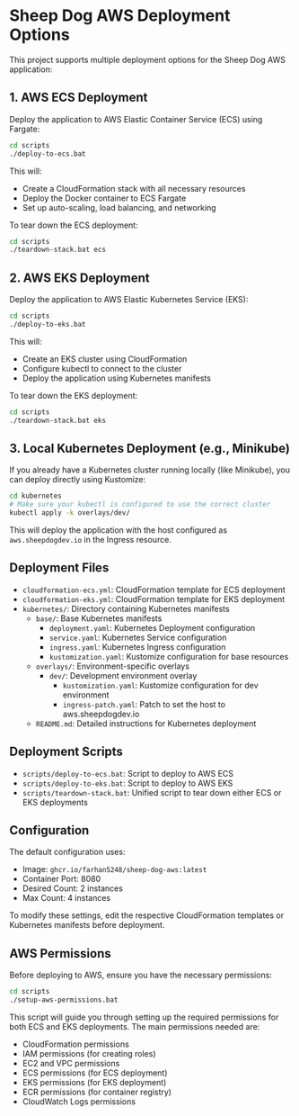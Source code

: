 # Sheep Dog AWS Deployment Options

This project supports multiple deployment options for the Sheep Dog AWS application:

## 1. AWS ECS Deployment

Deploy the application to AWS Elastic Container Service (ECS) using Fargate:

```bash
cd scripts
./deploy-to-ecs.bat
```

This will:
- Create a CloudFormation stack with all necessary resources
- Deploy the Docker container to ECS Fargate
- Set up auto-scaling, load balancing, and networking

To tear down the ECS deployment:

```bash
cd scripts
./teardown-stack.bat ecs
```

## 2. AWS EKS Deployment

Deploy the application to AWS Elastic Kubernetes Service (EKS):

```bash
cd scripts
./deploy-to-eks.bat
```

This will:
- Create an EKS cluster using CloudFormation
- Configure kubectl to connect to the cluster
- Deploy the application using Kubernetes manifests

To tear down the EKS deployment:

```bash
cd scripts
./teardown-stack.bat eks
```

## 3. Local Kubernetes Deployment (e.g., Minikube)

If you already have a Kubernetes cluster running locally (like Minikube), you can deploy directly using Kustomize:

```bash
cd kubernetes
# Make sure your kubectl is configured to use the correct cluster
kubectl apply -k overlays/dev/
```

This will deploy the application with the host configured as `aws.sheepdogdev.io` in the Ingress resource.

## Deployment Files

- `cloudformation-ecs.yml`: CloudFormation template for ECS deployment
- `cloudformation-eks.yml`: CloudFormation template for EKS deployment
- `kubernetes/`: Directory containing Kubernetes manifests
  - `base/`: Base Kubernetes manifests
    - `deployment.yaml`: Kubernetes Deployment configuration
    - `service.yaml`: Kubernetes Service configuration
    - `ingress.yaml`: Kubernetes Ingress configuration
    - `kustomization.yaml`: Kustomize configuration for base resources
  - `overlays/`: Environment-specific overlays
    - `dev/`: Development environment overlay
      - `kustomization.yaml`: Kustomize configuration for dev environment
      - `ingress-patch.yaml`: Patch to set the host to aws.sheepdogdev.io
  - `README.md`: Detailed instructions for Kubernetes deployment

## Deployment Scripts

- `scripts/deploy-to-ecs.bat`: Script to deploy to AWS ECS
- `scripts/deploy-to-eks.bat`: Script to deploy to AWS EKS
- `scripts/teardown-stack.bat`: Unified script to tear down either ECS or EKS deployments

## Configuration

The default configuration uses:
- Image: `ghcr.io/farhan5248/sheep-dog-aws:latest`
- Container Port: 8080
- Desired Count: 2 instances
- Max Count: 4 instances

To modify these settings, edit the respective CloudFormation templates or Kubernetes manifests before deployment.

## AWS Permissions

Before deploying to AWS, ensure you have the necessary permissions:

```bash
cd scripts
./setup-aws-permissions.bat
```

This script will guide you through setting up the required permissions for both ECS and EKS deployments. The main permissions needed are:

- CloudFormation permissions
- IAM permissions (for creating roles)
- EC2 and VPC permissions
- ECS permissions (for ECS deployment)
- EKS permissions (for EKS deployment)
- ECR permissions (for container registry)
- CloudWatch Logs permissions
